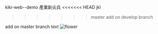 kiki-web--demo
產業新尖兵
<<<<<<< HEAD
jkl
>>>>>>> master
add on develop branch


add on master branch text
![flower](./image/flower.jpg)

